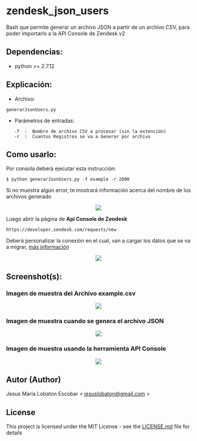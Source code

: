 # zendesk_json_users
Bash que permite generar un archivo JSON a partir de un archivo CSV, para poder importarlo a la API Console de Zendesk v2

## Dependencias:

* python >=  2.7.12

## Explicación:
* Archivo:
```
generarJsonUsers.py
```

* Parámetros de entradas:
```
   -f  :  Nombre de archivo CSV a procesar (sin la extención)
   -r  :  Cuantos Registros se va a Generar por archivo
```

## Como usarlo:
 Por consola deberá ejecutar esta instrucción:
``` 
$ python generarJsonUsers.py -f example -r 2000
``` 

 Si no muestra algún error, te mostrará información acerca del nombre de los archivos generado
<p align="center">
<img src="http://www.seguridadsistema.com.ve/github/zendesk/users/img/console1.png" />
</p>

 Luego abrir la página de **Api Console de Zendesk**
 ```
 https://developer.zendesk.com/requests/new
```
 Deberá personalizar la conexión en el cual, van a cargar los datos que se va a migrar, [más información](https://)
<p align="center">
<img src="http://www.seguridadsistema.com.ve/github/zendesk/users/img/apiconsole.png" />
</p>

 
## Screenshot(s):
### Imagen de muestra del Archivo example.csv
<p align="center">
<img src="http://www.seguridadsistema.com.ve/github/zendesk/users/img/csv.png" />
</p>

### Imagen de muestra cuando se genera el archivo JSON
<p align="center">
<img src="http://www.seguridadsistema.com.ve/github/zendesk/users/img/json.png" />
</p>

### Imagen de muestra usando la herramienta API Console
<p align="center">
<img src="http://www.seguridadsistema.com.ve/github/zendesk/users/img/apiconsole.png" />
</p>


## Autor (Author)

  Jesus Maria Lobaton Escobar < jesuslobaton@gmail.com >

## License

This project is licensed under the MIT License - see the [LICENSE.md](LICENSE.md) file for details

